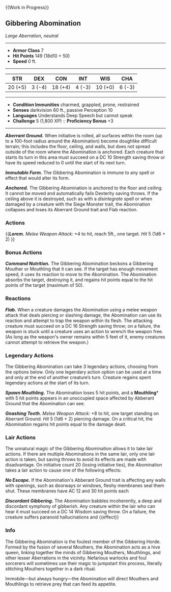 {{Work in Progress}}

## Gibbering Abomination
*Large Aberration, neutral*
___
- **Armor Class**  7
- **Hit Points**   149 (18d10 + 50)
- **Speed**        0 ft.
___
|  STR  |  DEX  |  CON  |  INT  |  WIS  |  CHA  |
|:-----:|:-----:|:-----:|:-----:|:-----:|:-----:|
|20 (+5)|3 (-4)|18 (+4)|4 (-3)|10 (+0)|6 (-3)|
___
- **Condition Immunities**  charmed, grappled, prone, restrained
- **Senses**                darkvision 60 ft., passive Perception 10
- **Languages**             Understands Deep Speech but cannot speak
- **Challenge**             5 (1,800 XP)	::	**Proficiency Bonus**  +3
___
***Aberrant Ground.*** When initiative is rolled, all surfaces within the room (up to a 100-foot radius around the Abomination) become doughlike difficult terrain; this includes the floor, ceiling, and walls, but does not spread outside of the room where the Abomination is anchored. Each creature that starts its turn in this area must succeed on a DC 10 Strength saving throw or have its speed reduced to 0 until the start of its next turn.

***Immutable Form.*** The Gibbering Abomination is immune to any spell or effect that would alter its form.

***Anchored.*** The Gibbering Abomination is anchored to the floor and ceiling. It cannot be moved and automatically fails Dexterity saving throws. If the ceiling above it is destroyed, such as with a _disintegrate_ spell or when damaged by a creature with the Siege Monster trait, the Abomination collapses and loses its Aberrant Ground trait and Flab reaction.

### Actions
{{***Lorem.*** *Melee Weapon Attack:* +4 to hit, reach 5ft., one target. *Hit* 5 (1d6 + 2) }}

### Bonus Actions
***Command Nutrition.*** The Gibbering Abomination beckons a Gibbering Mouther or Mouthling that it can see. If the target has enough movement speed, it uses its reaction to move to the Abomination. The Abomination absorbs the target, destroying it, and regains hit points equal to the hit points of the target (maximum of 50).

### Reactions
***Flab.*** When a creature damages the Abomination using a melee weapon attack that deals piercing or slashing damage, the Abomination can use its reaction and attempt to trap the weapon within its flesh. The attacking creature must succeed on a DC 16 Strength saving throw; on a failure, the weapon is stuck until a creature uses an action to wrench the weapon free. (As long as the weapon's owner remains within 5 feet of it, enemy creatures cannot attempt to retrieve the weapon.)

### Legendary Actions
The Gibbering Abomination can take 3 legendary actions, choosing from the options below. Only one legendary action option can be used at a time and only at the end of another creature’s turn. Creature regains spent legendary actions at the start of its turn.

***Spawn Mouthling.*** The Abomination loses 5 hit points, and a **Mouthling*** with 5 hit points appears in an unoccupied space affected by Abberant Ground that the Abomination can see. 

***Gnashing Teeth.*** *Melee Weapon Attack:* +8 to hit, one target standing on Aberrant Ground. *Hit* 5 (1d6 + 2) piercing damage. On a critical hit, the Abomination regains hit points equal to the damage dealt.

### Lair Actions
The unnatural magic of the Gibbering Abomination allows it to take lair actions. If there are multiple Abominations in the same lair, only one lair action is taken, but saving throws to avoid its effects are made with disadvantage. On initiative count 20 (losing initiative ties), the Abomination takes a lair action to cause one of the following effects:

***No Escape.*** If the Abomination's Abberant Ground trait is affecting any walls with openings, such as doorways or windows, fleshy membranes seal them shut. These membranes have AC 12 and 30 hit points each

***Discordant Gibbering.*** The Abomination babbles incoherently, a deep and discordant symphony of gibberish. Any creature within the lair who can hear it must succeed on a DC 14 Wisdom saving throw. On a failure, the creature suffers paranoid hallucinations and {{effect}}

### Info
The Gibbering Abomination is the foulest member of the Gibbering Horde. Formed by the fusion of several Mouthers, the Abomination acts as a hive queen, linking together the minds of Gibbering Mouthers, Mouthlings, and other lesser Aberrations in the vicinity. Nefarious warlocks and foul sorcerers will sometimes use their magic to jumpstart this process, literally stitching Mouthers together in a dark ritual.

Immobile—but always hungry—the Abomination will direct Mouthers and Mouthlings to retrieve prey that can feed its appetite.
